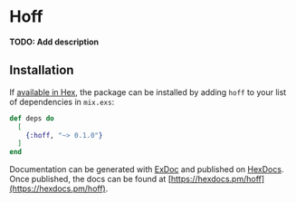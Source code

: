 # Hoff

**TODO: Add description**

## Installation

If [available in Hex](https://hex.pm/docs/publish), the package can be installed
by adding `hoff` to your list of dependencies in `mix.exs`:

```elixir
def deps do
  [
    {:hoff, "~> 0.1.0"}
  ]
end
```

Documentation can be generated with [ExDoc](https://github.com/elixir-lang/ex_doc)
and published on [HexDocs](https://hexdocs.pm). Once published, the docs can
be found at [https://hexdocs.pm/hoff](https://hexdocs.pm/hoff).

